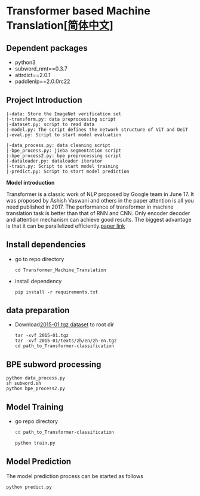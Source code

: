 # Transformer based Machine Translation[[简体中文](./README.md)]

## Dependent packages

- python3
- subword_nmt==0.3.7
- attrdict==2.0.1
- paddlenlp==2.0.0rc22


## Project Introduction
```
|-data: Store the ImageNet verification set
|-transform.py: data preprocessing script
|-dataset.py: script to read data
|-model.py: The script defines the network structure of ViT and DeiT
|-eval.py: Script to start model evaluation
```

```
|-data_process.py: data cleaning script
|-bpe_process.py: jieba segmentation script
|-bpe_process2.py: bpe preprocessing script
|-dataloader.py: dataloader iterator
|-train.py: Script to start model training
|-predict.py: Script to start model prediction
```

**Model introduction**

Transformer is a classic work of NLP proposed by Google team in June 17. It was proposed by Ashish Vaswani and others in the paper attention is all you need published in 2017. The performance of transformer in machine translation task is better than that of RNN and CNN. Only encoder decoder and attention mechanism can achieve good results. The biggest advantage is that it can be parallelized efficiently.[paper link](https://proceedings.neurips.cc/paper/2017/hash/3f5ee243547dee91fbd053c1c4a845aa-Abstract.html)

## Install dependencies

- go to repo directory

  ```
  cd Transformer_Machine_Translation
  ```
- install dependency

  ```
  pip install -r requirements.txt
  ```

## data preparation

- Download[2015-01.tgz dataset](https://wit3.fbk.eu/2015-01) to root dir

  ```
  tar -xvf 2015-01.tgz
  tar -xvf 2015-01/texts/zh/en/zh-en.tgz
  cd path_to_Transformer-classification
  ```

## BPE subword processing

  ```
  python data_process.py
  sh subword.sh
  python bpe_process2.py
  ```
## Model Training

- go repo directory

  ```bash
  cd path_to_Transformer-classification
  ```

  ```bash
  python train.py
  ```

## Model Prediction

The model prediction process can be started as follows

  ```bash
  python predict.py
  ```